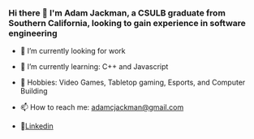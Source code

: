 ### Hi there 👋 I'm Adam Jackman, a CSULB graduate from Southern California, looking to gain experience in software engineering

- 🔭 I’m currently looking for work
- 🌱 I’m currently learning: C++ and Javascript
- 💬 Hobbies: Video Games, Tabletop gaming, Esports, and Computer Building 
- 📫 How to reach me: adamcjackman@gmail.com

- 📝[Linkedin](https://www.linkedin.com/in/adam-jackman-03055a172/)


